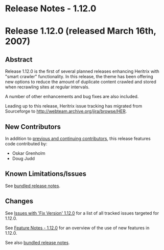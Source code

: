 # Release Notes - 1.12.0

# Release 1.12.0 (released March 16th, 2007)

## Abstract

Release 1.12.0 is the first of several planned releases enhancing
Heritrix with "smart crawler" functionality. In this release, the theme
has been offering new options to reduce the amount of duplicate content
crawled and stored when recrawling sites at regular intervals.

A number of other enhancements and bug fixes are also included.

Leading up to this release, Heritrix issue tracking has migrated from
Sourceforge to <http://webteam.archive.org/jira/browse/HER>.

## New Contributors

In addition to [previous and continuing
contributors](http://crawler.archive.org/team-list.html), this release
features code contributed by:

-   Oskar Grenholm
-   Doug Judd

## Known Limitations/Issues

See [bundled release
notes](http://crawler.archive.org/articles/releasenotes/1_12_0.html).

## Changes

See [Issues with 'Fix Version'
1.12.0](Issues%20with%20'Fix%20Version'%201.12.0) for a list of all
tracked issues targeted for 1.12.0.

See [Feature Notes - 1.12.0](Feature%20Notes%20-%201.12.0) for an
overview of the use of new features in 1.12.0.

See also [bundled release
notes](http://crawler.archive.org/articles/releasenotes/1_12_0.html).
